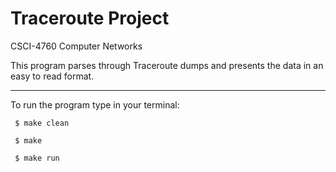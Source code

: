 # Traceroute Project

CSCI-4760 Computer Networks

This program parses through Traceroute dumps and presents the data in an easy to read format.

----------------------

To run the program type in your terminal:
	 
	 $ make clean
	 
	 $ make
	 
	 $ make run
	 